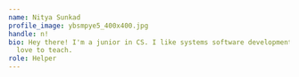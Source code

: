 ```yaml
---
name: Nitya Sunkad
profile_image: ybsmpye5_400x400.jpg
handle: n!
bio: Hey there! I'm a junior in CS. I like systems software development and I
  love to teach.
role: Helper
---
```

